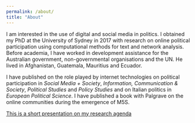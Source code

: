 ```yaml
---
permalink: /about/
title: "About"
---
```


I am interested in the use of digital and social media in politics. I obtained my PhD at the University of Sydney in 2017 with research on online political participation using computational methods for text and network analysis. Before academia, I have worked in development assistance for the Australian government, non-governmental organisations and the UN. He lived in Afghanistan, Guatemala, Mauritius and Ecuador.

I have published on the role played by internet technologies on political participation in *Social Media + Society*, *Information, Communication & Society*, *Political Studies* and *Policy Studies* and on Italian politics in *European Political Science*. I have published a book with Palgrave on the online communities during the emergence of M5S.

[This is a short presentation on my research agenda](https://fraba.github.io/reserach-agenda-presentation/index.html)




